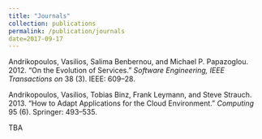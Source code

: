```yaml
---
title: "Journals"
collection: publications
permalink: /publication/journals
date=2017-09-17
---
```


Andrikopoulos, Vasilios, Salima Benbernou, and Michael P. Papazoglou.
2012. “On the Evolution of Services.” *Software Engineering, IEEE
Transactions on* 38 (3). IEEE: 609–28.

Andrikopoulos, Vasilios, Tobias Binz, Frank Leymann, and Steve Strauch.
2013. “How to Adapt Applications for the Cloud Environment.” *Computing*
95 (6). Springer: 493–535.

TBA
